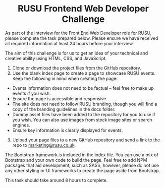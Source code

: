 <h1 align="center">RUSU Frontend Web Developer Challenge</h1>
As part of the interview for the Front End Web Developer role for RUSU, please complete the task prepared below. Please ensure we have received all required information at least 24 hours before your interview.

The aim of this challenge is for us to get an idea of your technical and creative ability using HTML, CSS, and JavaScript.

1.	Clone or download the project files from the GitHub repository.
2.	Use the blank index page to create a page to showcase RUSU events. Keep the following in mind when creating the page:
* Events information does not need to be factual – feel free to make up events if you wish.
* Ensure the page is accessible and responsive.
* The site does not need to follow RUSU branding, though you will find a copy of the branding guidelines in the docs folder.
* Dummy asset files have been added to the repository for you to use if you wish. You can also use images from stock image sites or search engines.
* Ensure key information is clearly displayed for events.
3.	Upload your page files to a new GitHub repository and send a link to the repo to marketing@rusu.co.uk.

The Bootstrap framework is included in the index file. You can use a mix of Bootstrap and your own code to build the page. Feel free to add NPM packages that aid development, such as SASS, however, please do not use any other styling or UI frameworks to create the page aside from Bootstrap. 

This task should take around 8 hours to complete. 
